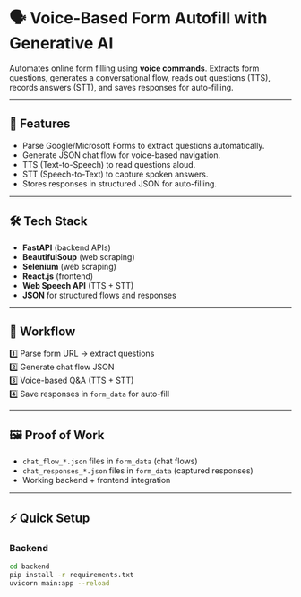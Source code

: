 # 🗣️ Voice-Based Form Autofill with Generative AI

Automates online form filling using **voice commands**. Extracts form questions, generates a conversational flow, reads out questions (TTS), records answers (STT), and saves responses for auto-filling.

---

## 🚀 Features

- Parse Google/Microsoft Forms to extract questions automatically.
- Generate JSON chat flow for voice-based navigation.
- TTS (Text-to-Speech) to read questions aloud.
- STT (Speech-to-Text) to capture spoken answers.
- Stores responses in structured JSON for auto-filling.

---

## 🛠️ Tech Stack

- **FastAPI** (backend APIs)
- **BeautifulSoup** (web scraping)
- **Selenium** (web scraping)
- **React.js** (frontend)
- **Web Speech API** (TTS + STT)
- **JSON** for structured flows and responses

---

## 🧩 Workflow

1️⃣ Parse form URL → extract questions  
2️⃣ Generate chat flow JSON  
3️⃣ Voice-based Q&A (TTS + STT)  
4️⃣ Save responses in `form_data` for auto-fill

---

## 🖼️ Proof of Work

- `chat_flow_*.json` files in `form_data` (chat flows)
- `chat_responses_*.json` files in `form_data` (captured responses)
- Working backend + frontend integration

---

## ⚡ Quick Setup

### Backend

```bash
cd backend
pip install -r requirements.txt
uvicorn main:app --reload
